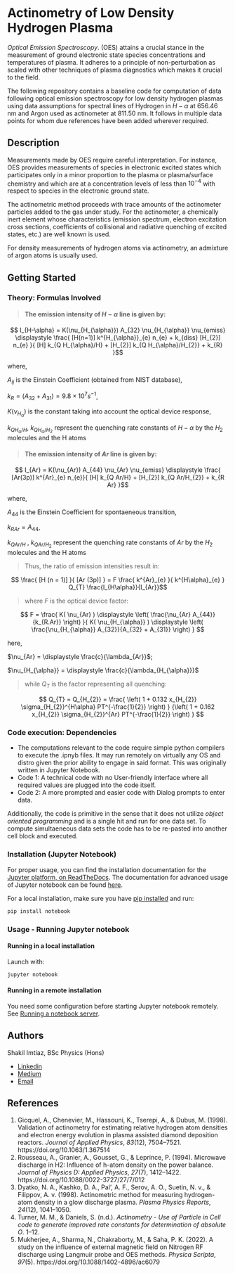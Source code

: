 # Actinometry of Low Density Hydrogen Plasma

*Optical Emission Spectroscopy*. (OES) attains a crucial stance in the measurement of ground electronic state species concentrations and temperatures of plasma. It adheres to a principle of non-perturbation as scaled with other techniques of plasma diagnostics which makes it crucial to the field.

The following repository contains a baseline code for computation of data following optical emission spectroscopy for low density hydrogen plasmas using data assumptions for spectral lines of Hydrogen in $H-\alpha$ at $656.46$ nm and Argon used as actinometer at $811.50$ nm. It follows in multiple data points for whom due references have been added wherever required.

## Description

Measurements made by OES require careful interpretation. For instance, OES provides measurements of species in electronic excited states which participates only in a minor proportion to the plasma or plasma/surface chemistry and which are at a concentration levels of less than $10^{-4}$ with respect to species in the electronic ground state.

The actinometric method proceeds with trace amounts of the actinometer particles added to the gas under study. For the actinometer, a chemically inert element whose characteristics (emission spectrum, electron excitation cross sections, coefficients of collisional and radiative quenching of excited states, etc.) are well known is used.

For density measurements of hydrogen atoms via actinometry, an admixture of argon atoms is usually used.

## Getting Started

### Theory: Formulas Involved

> #### The emission intensity of $H-\alpha$ line is given by:

$$ I_{H-\alpha} = K(\nu_{H_{\alpha}}) A_{32} \nu_{H_{\alpha}} \nu_{emiss} \displaystyle \frac{ [H(n=1)] k^{H_{\alpha}}_{e} n_{e} + k_{diss} [H_{2}] n_{e} }{ [H] k_{Q H_{\alpha}/H} + [H_{2}] k_{Q H_{\alpha}/H_{2}} + k_{R} }$$

where,

$A_{ij}$ is the Einstein Coefficient (obtained from NIST database),

$k_{R} = (A_{32} + A_{31}) = 9.8 \times 10^{7} s^{-1}$,

$K(\nu_{H_{\alpha}})$ is the constant taking into account the optical device response,

$k_{Q H_{\alpha}/H}$, $k_{Q H_{\alpha}/H_{2}}$ represent the quenching rate constants of $H-\alpha$ by the $H_{2}$ molecules and the H atoms

> #### The emission intensity of $Ar$ line is given by:

$$ I_{Ar} = K(\nu_{Ar}) A_{44} \nu_{Ar} \nu_{emiss} \displaystyle \frac{ [Ar(3p)] k^{Ar}_{e} n_{e}}{ [H] k_{Q Ar/H} + [H_{2}] k_{Q Ar/H_{2}} + k_{R Ar} }$$

where,

$A_{44}$ is the Einstein Coefficient for spontaeneous transition,

$k_{R Ar} = A_{44}$,

$k_{Q Ar/H}$ , $k_{Q Ar/H_{2}}$ represent the quenching rate constants of $Ar$ by the $H_{2}$ molecules and the H atoms

> Thus, the ratio of emission intensities result in:

$$ \frac{ [H (n = 1)] }{ [Ar (3p)] } = F \frac{ k^{Ar}_{e} }{ k^{H\alpha}_{e} } Q_{T} \frac{I_{H\alpha}}{I_{Ar}}$$

> where $F$ is the optical device factor:

$$ F = \frac{ K( \nu_{Ar} ) \displaystyle \left( \frac{\nu_{Ar} A_{44}}{k_{R.Ar}} \right) }{ K( \nu_{H_{\alpha}} ) \displaystyle \left( \frac{\nu_{H_{\alpha}} A_{32}}{A_{32} + A_{31}} \right) } $$

here,

$\nu_{Ar} = \displaystyle \frac{c}{\lambda_{Ar}}$;

$\nu_{H_{\alpha}} = \displaystyle \frac{c}{\lambda_{H_{\alpha}}}$

> while $Q_{T}$ is the factor representing all quenching:

$$ Q_{T} = Q_{H_{2}} = \frac{ \left( 1 + 0.132 x_{H_{2}} \sigma_{H_{2}}^{H\alpha} PT^{-\frac{1}{2}} \right) } {\left( 1 + 0.162 x_{H_{2}} \sigma_{H_{2}}^{Ar} PT^{-\frac{1}{2}} \right) } $$

### Code execution: Dependencies

* The computations relevant to the code require simple python compilers to execute the .ipnyb files. It may run remotely on virtually any OS and distro given the prior ability to engage in said format. This was originally written in Jupyter Notebook.
* Code 1: A technical code with no User-friendly interface where all required values are plugged into the code itself.
* Code 2: A more prompted and easier code with Dialog prompts to enter data.
     
Additionally, the code is primitive in the sense that it does not utilize *object oriented programming* and is a single hit and run for one data set. To compute simultaeneous data sets the code has to be re-pasted into another cell block and executed.

### Installation (Jupyter Notebook)

For proper usage, you can find the installation documentation for the [Jupyter platform, on ReadTheDocs](https://jupyter.readthedocs.io/en/latest/install.html). The documentation for advanced usage of Jupyter notebook can be found [here](https://jupyter-notebook.readthedocs.io/en/latest/).

For a local installation, make sure you have
[pip installed](https://pip.readthedocs.io/en/stable/installing/) and run:

```bash
pip install notebook
```

### Usage - Running Jupyter notebook

#### Running in a local installation

Launch with:

```bash
jupyter notebook
```

#### Running in a remote installation

You need some configuration before starting Jupyter notebook remotely. See [Running a notebook server](https://jupyter-notebook.readthedocs.io/en/stable/public_server.html).


## Authors

Shakil Imtiaz, BSc Physics (Hons)

* [Linkedin](https://www.linkedin.com/in/shakilimtiaz/)
* [Medium](https://medium.com/@shakilimtiaz)
* [Email](mailto:shakil.imtiaz@rediffmail.com)

## References

1. <div class="csl-entry">Gicquel, A., Chenevier, M., Hassouni, K., Tserepi, A., &#38; Dubus, M. (1998). Validation of actinometry for estimating relative hydrogen atom densities and electron energy evolution in plasma assisted diamond deposition reactors. <i>Journal of Applied Physics</i>, <i>83</i>(12), 7504–7521. https://doi.org/10.1063/1.367514</div>
2. <div class="csl-entry">Rousseau, A., Granier, A., Gousset, G., &#38; Leprince, P. (1994). Microwave discharge in H2: Influence of h-atom density on the power balance. <i>Journal of Physics D: Applied Physics</i>, <i>27</i>(7), 1412–1422. https://doi.org/10.1088/0022-3727/27/7/012</div>
3. <div class="csl-entry">Dyatko, N. A., Kashko, D. A., Pal’, A. F., Serov, A. O., Suetin, N. v., &#38; Filippov, A. v. (1998). Actinometric method for measuring hydrogen-atom density in a glow discharge plasma. <i>Plasma Physics Reports</i>, <i>24</i>(12), 1041–1050.</div>
4. <div class="csl-entry">Turner, M. M., &#38; Daniels, S. (n.d.). <i>Actinometry - Use of Particle in Cell code to generate improved rate constants for determination of absolute O</i>. 1–12.</div>
5. <div class="csl-entry">Mukherjee, A., Sharma, N., Chakraborty, M., &#38; Saha, P. K. (2022). A study on the influence of external magnetic field on Nitrogen RF discharge using Langmuir probe and OES methods. <i>Physica Scripta</i>, <i>97</i>(5). https://doi.org/10.1088/1402-4896/ac6079</div>
